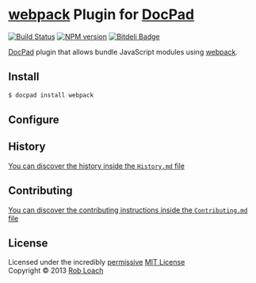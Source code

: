 # [webpack](http://github.com/webpack/webpack) Plugin for [DocPad](http://docpad.org)

[![Build Status](https://secure.travis-ci.org/RobLoach/docpad-plugin-webpack.png?branch=master)](http://travis-ci.org/RobLoach/docpad-plugin-webpack "Check this project's build status on TravisCI")
[![NPM version](https://badge.fury.io/js/docpad-plugin-webpack.png)](http://badge.fury.io/js/docpad-plugin-webpack "View this project on NPM")
[![Bitdeli Badge](https://d2weczhvl823v0.cloudfront.net/RobLoach/docpad-plugin-webpack/trend.png)](https://bitdeli.com/free "Bitdeli Badge")

[DocPad](https://docpad.org) plugin that allows bundle JavaScript modules using [webpack](http://github.com/webpack/webpack).


## Install

```bash
$ docpad install webpack
```


## Configure



## History
[You can discover the history inside the `History.md` file](https://github.com/robloach/docpad-plugin-webpack/blob/master/History.md#files)


## Contributing
[You can discover the contributing instructions inside the `Contributing.md` file](https://github.com/robloach/docpad-plugin-webpack/blob/master/Contributing.md#files)


## License
Licensed under the incredibly [permissive](http://en.wikipedia.org/wiki/Permissive_free_software_licence) [MIT License](http://creativecommons.org/licenses/MIT/)
<br/>Copyright &copy; 2013 [Rob Loach](http://robloach.net)

